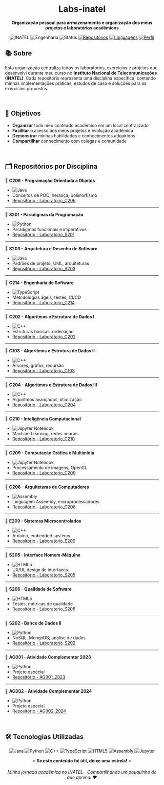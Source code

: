 <div align="center">
  
# Labs-inatel
  
**Organização pessoal para armazenamento e organização dos meus projetos e laboratórios acadêmicos**

![INATEL](https://img.shields.io/badge/INATEL-Estudante-blue?style=flat&logo=graduation-cap&logoColor=white)
![Engenharia](https://img.shields.io/badge/Curso-Engenharia-green?style=flat&logo=engineering&logoColor=white)
![Status](https://img.shields.io/badge/Status-Em%20Andamento-yellow?style=flat&logo=clock&logoColor=white)
[![Repositórios](https://img.shields.io/badge/Repositórios-15+-informational?style=flat&logo=github)](https://github.com/labs-inatel)
[![Linguagens](https://img.shields.io/badge/Linguagens-7+-success?style=flat&logo=code)](https://github.com/labs-inatel)
[![Perfil](https://img.shields.io/badge/Meu%20Perfil-GitHub-black?style=flat&logo=github)](link-do-seu-perfil)

</div>

## 📚 Sobre

Esta organização centraliza todos os laboratórios, exercícios e projetos que desenvolvi durante meu curso no **Instituto Nacional de Telecomunicações (INATEL)**. 
Cada repositório representa uma disciplina específica, contendo minhas implementações práticas, estudos de caso e soluções para os exercícios propostos.

</br>

## 🌱 Objetivos

- **Organizar** todo meu conteúdo acadêmico em um local centralizado
- **Facilitar** o acesso aos meus projetos e evolução acadêmica
- **Demonstrar** minhas habilidades e conhecimentos adquiridos
- **Compartilhar** conhecimento com colegas e comunidade

</br>

## 🗂️ Repositórios por Disciplina

🔸 **C206 - Programação Orientada a Objetos**
- ![Java](https://img.shields.io/badge/Java-ED8B00?style=flat&logo=java&logoColor=white)
- Conceitos de POO, herança, polimorfismo
- [Repositório - Laboratorio_C206](https://github.com/labs-inatel/Laboratorio_C206)

---

🔸 **S201 - Paradigmas da Programação**
- ![Python](https://img.shields.io/badge/Python-3776AB?style=flat&logo=python&logoColor=white)
- Paradigmas funcionais e imperativos
- [Repositório - Laboratorio_S201](https://github.com/labs-inatel/Laboratorio_S201)

---

🔸 **S203 - Arquitetura e Desenho de Software**
- ![Java](https://img.shields.io/badge/Java-ED8B00?style=flat&logo=java&logoColor=white)
- Padrões de projeto, UML, arquiteturas
- [Repositório - Laboratorio_S203](https://github.com/labs-inatel/Laboratorio_S203)

---

🔸 **C214 - Engenharia de Software**
- ![TypeScript](https://img.shields.io/badge/TypeScript-007ACC?style=flat&logo=typescript&logoColor=white)
- Metodologias ágeis, testes, CI/CD
- [Repositório - Laboratorio_C214](https://github.com/labs-inatel/Laboratorio_C214)

---

🔸 **C202 - Algoritmos e Estrutura de Dados I**
- ![C++](https://img.shields.io/badge/C++-00599C?style=flat&logo=cplusplus&logoColor=white)
- Estruturas básicas, ordenação
- [Repositório - Laboratorio_C202](https://github.com/labs-inatel/Laboratorio_C202)

---

🔸 **C103 - Algoritmos e Estrutura de Dados II**
- ![C++](https://img.shields.io/badge/C++-00599C?style=flat&logo=cplusplus&logoColor=white)
- Árvores, grafos, recursão
- [Repositório - Laboratorio_C103](https://github.com/labs-inatel/Laboratorio_C103)

---

🔸 **C204 - Algoritmos e Estrutura de Dados III**
- ![C++](https://img.shields.io/badge/C++-00599C?style=flat&logo=cplusplus&logoColor=white)
- Algoritmos avançados, otimização
- [Repositório - Laboratorio_C204](https://github.com/labs-inatel/Laboratorio_C204)

---

🔸 **C210 - Inteligência Computacional**
- ![Jupyter Notebook](https://img.shields.io/badge/Jupyter-F37626?style=flat&logo=jupyter&logoColor=white)
- Machine Learning, redes neurais
- [Repositório - Laboratorio_C210](https://github.com/labs-inatel/Laboratorio_C210)

---

🔸 **C209 - Computação Gráfica e Multimídia**
- ![Jupyter Notebook](https://img.shields.io/badge/Jupyter-F37626?style=flat&logo=jupyter&logoColor=white)
- Processamento de imagens, OpenGL
- [Repositório - Laboratorio_C209](https://github.com/labs-inatel/Laboratorio_C209)

---

🔸 **C208 - Arquiteturas de Computadores**
- ![Assembly](https://img.shields.io/badge/Assembly-525252?style=flat&logo=assemblyscript&logoColor=white)
- Linguagem Assembly, microprocessadores
- [Repositório - Laboratorio_C208](https://github.com/labs-inatel/Laboratorio_C208)

---

🔸 **E209 - Sistemas Microcontrolados**
- ![C++](https://img.shields.io/badge/C++-00599C?style=flat&logo=cplusplus&logoColor=white)
- Arduino, embedded systems
- [Repositório - Laboratorio_E209](https://github.com/labs-inatel/Laboratorio_E209)

---

🔸 **S205 - Interface Homem-Máquina**
- ![HTML5](https://img.shields.io/badge/HTML5-E34F26?style=flat&logo=html5&logoColor=white)
- UX/UI, design de interfaces
- [Repositório - Laboratorio_S205](https://github.com/labs-inatel/Laboratorio_S205)

---

🔸 **S206 - Qualidade de Software**
- ![HTML5](https://img.shields.io/badge/HTML5-E34F26?style=flat&logo=html5&logoColor=white)
- Testes, métricas de qualidade
- [Repositório - Laboratorio_S206](https://github.com/labs-inatel/Laboratorio_S206)

---

🔸 **S202 - Banco de Dados II**
- ![Python](https://img.shields.io/badge/Python-3776AB?style=flat&logo=python&logoColor=white)
- NoSQL, MongoDB, análise de dados
- [Repositório - Laboratorio_S202](https://github.com/labs-inatel/Laboratorio_S202)

---

🔸 **AG001 - Atividade Complementar 2023**
- ![Python](https://img.shields.io/badge/Python-3776AB?style=flat&logo=python&logoColor=white)
- Projeto especial
- [Repositório - AG001_2023](https://github.com/labs-inatel/AG001_2023)

---

🔸 **AG002 - Atividade Complementar 2024**
- ![Python](https://img.shields.io/badge/Python-3776AB?style=flat&logo=python&logoColor=white)
- Projeto especial
- [Repositório - AG002_2024](https://github.com/labs-inatel/AG002_2024)

</br>

## 🛠️ Tecnologias Utilizadas

<div align="center">

![Java](https://img.shields.io/badge/Java-ED8B00?style=for-the-badge&logo=java&logoColor=white)
![Python](https://img.shields.io/badge/Python-3776AB?style=for-the-badge&logo=python&logoColor=white)
![C++](https://img.shields.io/badge/C++-00599C?style=for-the-badge&logo=cplusplus&logoColor=white)
![TypeScript](https://img.shields.io/badge/TypeScript-007ACC?style=for-the-badge&logo=typescript&logoColor=white)
![HTML5](https://img.shields.io/badge/HTML5-E34F26?style=for-the-badge&logo=html5&logoColor=white)
![Assembly](https://img.shields.io/badge/Assembly-525252?style=for-the-badge&logo=assemblyscript&logoColor=white)
![Jupyter](https://img.shields.io/badge/Jupyter-F37626?style=for-the-badge&logo=jupyter&logoColor=white)

</div>

<div align="center">

⭐ **Se este conteúdo foi útil, deixe uma estrela!** ⭐

*Minha jornada acadêmica no INATEL - Compartilhando um pouquinho do que aprendi ❤️*

</div>

